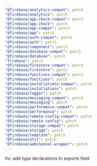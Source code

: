 ```yaml
---
"@firebase/analytics-compat": patch
"@firebase/analytics": patch
"@firebase/app-check-compat": patch
"@firebase/app-check": patch
"@firebase/app-compat": patch
"@firebase/app": patch
"@firebase/auth-compat": patch
"@firebase/auth": patch
"@firebase/component": patch
"@firebase/database-compat": patch
"@firebase/database": patch
"firebase": patch
"@firebase/firestore-compat": patch
"@firebase/firestore": patch
"@firebase/functions-compat": patch
"@firebase/functions": patch
"@firebase/installations-compat": patch
"@firebase/installations": patch
"@firebase/logger": patch
"@firebase/messaging-compat": patch
"@firebase/messaging": patch
"@firebase/performance-compat": patch
"@firebase/performance": patch
"@firebase/remote-config-compat": patch
"@firebase/remote-config": patch
"@firebase/storage-compat": patch
"@firebase/storage": patch
"@firebase/template": patch
"@firebase/util": patch
"@firebase/webchannel-wrapper": patch
---
```


fix: add type declarations to exports field
